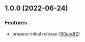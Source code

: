 ## 1.0.0 (2022-06-24)


### Features

* prepare initial release ([90aedf2](https://github.com/smartlook/segment-react-native-plugin-smartlook/commit/90aedf2b8ba2f2f5e5373df90eefec5ae32b2f3e))
